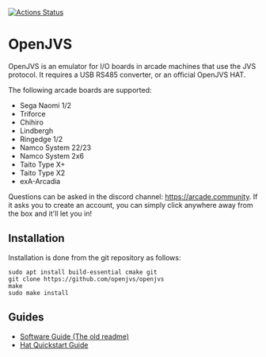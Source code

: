 [![Actions Status](https://github.com/openjvs/openjvs/workflows/Build/badge.svg)](https://github.com/openjvs/openjvs/actions)

# OpenJVS

OpenJVS is an emulator for I/O boards in arcade machines that use the JVS protocol. It requires a USB RS485 converter, or an official OpenJVS HAT.

The following arcade boards are supported:

- Sega Naomi 1/2
- Triforce
- Chihiro
- Lindbergh
- Ringedge 1/2
- Namco System 22/23
- Namco System 2x6
- Taito Type X+
- Taito Type X2
- exA-Arcadia

Questions can be asked in the discord channel: https://arcade.community. If it asks you to create an account, you can simply click anywhere away from the box  and it'll let you in!

## Installation

Installation is done from the git repository as follows:

```
sudo apt install build-essential cmake git
git clone https://github.com/openjvs/openjvs
make
sudo make install
```

## Guides

- [Software Guide (The old readme)](docs/guide.md) 
- [Hat Quickstart Guide](docs/hat-quickstart.md)


